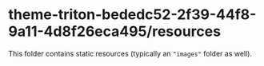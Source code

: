# theme-triton-bededc52-2f39-44f8-9a11-4d8f26eca495/resources

This folder contains static resources (typically an `"images"` folder as well).
